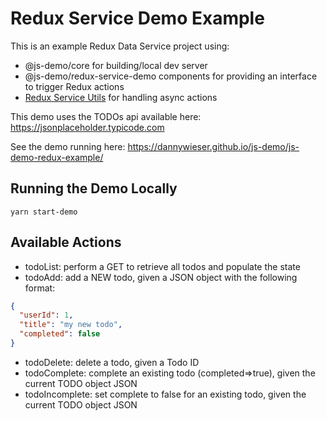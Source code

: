 # Redux Service Demo Example

This is an example Redux Data Service project using:
* @js-demo/core for building/local dev server
* @js-demo/redux-service-demo components for providing an interface to trigger Redux actions
* [Redux Service Utils](https://github.com/dannywieser/redux-service-util) for handling async actions

This demo uses the TODOs api available here: https://jsonplaceholder.typicode.com

See the demo running here: https://dannywieser.github.io/js-demo/js-demo-redux-example/

## Running the Demo Locally

```yarn start-demo```

## Available Actions

* todoList: perform a GET to retrieve all todos and populate the state
* todoAdd: add a NEW todo, given a JSON object with the following format:
```json
{
  "userId": 1,
  "title": "my new todo",
  "completed": false
}
```
* todoDelete: delete a todo, given a Todo ID
* todoComplete: complete an existing todo (completed=>true), given the current TODO object JSON
* todoIncomplete: set complete to false for an existing todo, given the current TODO object JSON
